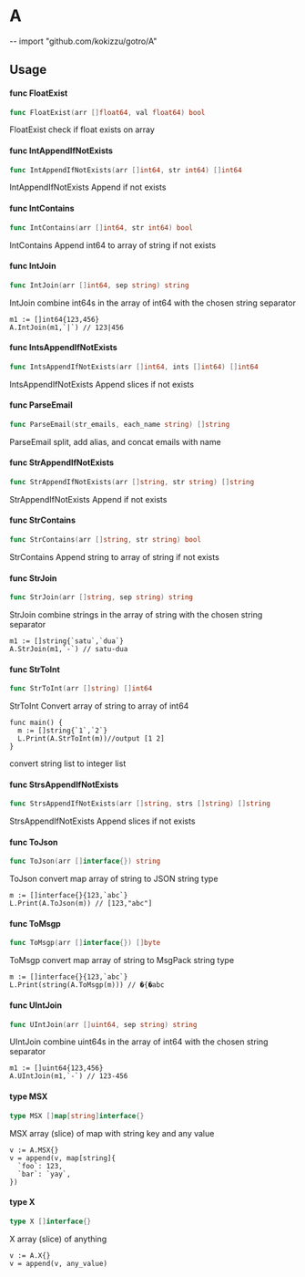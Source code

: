 # A
--
    import "github.com/kokizzu/gotro/A"


## Usage

#### func  FloatExist

```go
func FloatExist(arr []float64, val float64) bool
```
FloatExist check if float exists on array

#### func  IntAppendIfNotExists

```go
func IntAppendIfNotExists(arr []int64, str int64) []int64
```
IntAppendIfNotExists Append if not exists

#### func  IntContains

```go
func IntContains(arr []int64, str int64) bool
```
IntContains Append int64 to array of string if not exists

#### func  IntJoin

```go
func IntJoin(arr []int64, sep string) string
```
IntJoin combine int64s in the array of int64 with the chosen string separator

    m1 := []int64{123,456}
    A.IntJoin(m1,`|`) // 123|456

#### func  IntsAppendIfNotExists

```go
func IntsAppendIfNotExists(arr []int64, ints []int64) []int64
```
IntsAppendIfNotExists Append slices if not exists

#### func  ParseEmail

```go
func ParseEmail(str_emails, each_name string) []string
```
ParseEmail split, add alias, and concat emails with name

#### func  StrAppendIfNotExists

```go
func StrAppendIfNotExists(arr []string, str string) []string
```
StrAppendIfNotExists Append if not exists

#### func  StrContains

```go
func StrContains(arr []string, str string) bool
```
StrContains Append string to array of string if not exists

#### func  StrJoin

```go
func StrJoin(arr []string, sep string) string
```
StrJoin combine strings in the array of string with the chosen string separator

    m1 := []string{`satu`,`dua`}
    A.StrJoin(m1,`-`) // satu-dua

#### func  StrToInt

```go
func StrToInt(arr []string) []int64
```
StrToInt Convert array of string to array of int64

    func main() {
      m := []string{`1`,`2`}
      L.Print(A.StrToInt(m))//output [1 2]
    }

convert string list to integer list

#### func  StrsAppendIfNotExists

```go
func StrsAppendIfNotExists(arr []string, strs []string) []string
```
StrsAppendIfNotExists Append slices if not exists

#### func  ToJson

```go
func ToJson(arr []interface{}) string
```
ToJson convert map array of string to JSON string type

    m := []interface{}{123,`abc`}
    L.Print(A.ToJson(m)) // [123,"abc"]

#### func  ToMsgp

```go
func ToMsgp(arr []interface{}) []byte
```
ToMsgp convert map array of string to MsgPack string type

    m := []interface{}{123,`abc`}
    L.Print(string(A.ToMsgp(m))) // �{�abc

#### func  UIntJoin

```go
func UIntJoin(arr []uint64, sep string) string
```
UIntJoin combine uint64s in the array of int64 with the chosen string separator

    m1 := []uint64{123,456}
    A.UIntJoin(m1,`-`) // 123-456

#### type MSX

```go
type MSX []map[string]interface{}
```

MSX array (slice) of map with string key and any value

    v := A.MSX{}
    v = append(v, map[string]{
      `foo`: 123,
      `bar`: `yay`,
    })

#### type X

```go
type X []interface{}
```

X array (slice) of anything

    v := A.X{}
    v = append(v, any_value)
